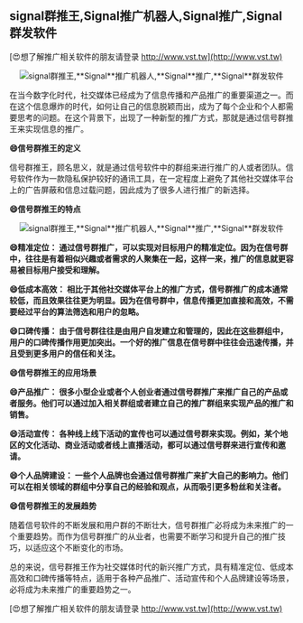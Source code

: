 ## **signal群推王,**Signal**推广机器人,**Signal**推广,**Signal**群发软件**

[😍想了解推广相关软件的朋友请登录 http://www.vst.tw](http://www.vst.tw)

 <center><img src="https://vst.tw/MP4/tuiguang/png/7.png" alt="signal群推王,**Signal**推广机器人,**Signal**推广,**Signal**群发软件"></center>

在当今数字化时代，社交媒体已经成为了信息传播和产品推广的重要渠道之一。而在这个信息爆炸的时代，如何让自己的信息脱颖而出，成为了每个企业和个人都需要思考的问题。在这个背景下，出现了一种新型的推广方式，那就是通过信号群推王来实现信息的推广。

**😄信号群推王的定义**

信号群推王，顾名思义，就是通过信号软件中的群组来进行推广的人或者团队。信号软件作为一款隐私保护较好的通讯工具，在一定程度上避免了其他社交媒体平台上的广告屏蔽和信息过载问题，因此成为了很多人进行推广的新选择。

**😄信号群推王的特点**

 <center><img src="https://vst.tw/MP4/tuiguang/png/5.png" alt="signal群推王,**Signal**推广机器人,**Signal**推广,**Signal**群发软件"></center>

**😄精准定位： 通过信号群推广，可以实现对目标用户的精准定位。因为在信号群中，往往是有着相似兴趣或者需求的人聚集在一起，这样一来，推广的信息就更容易被目标用户接受和理解。**

**😄低成本高效： 相比于其他社交媒体平台上的推广方式，信号群推广的成本通常较低，而且效果往往更为明显。因为在信号群中，信息传播更加直接和高效，不需要经过平台的算法筛选和用户的忽略。**

**😄口碑传播： 由于信号群往往是由用户自发建立和管理的，因此在这些群组中，用户的口碑传播作用更加突出。一个好的推广信息在信号群中往往会迅速传播，并且受到更多用户的信任和关注。**

**😄信号群推王的应用场景**

**😄产品推广： 很多小型企业或者个人创业者通过信号群推广来推广自己的产品或者服务。他们可以通过加入相关群组或者建立自己的推广群组来实现产品的推广和销售。**

**😄活动宣传： 各种线上线下活动的宣传也可以通过信号群来实现。例如，某个地区的文化活动、商业活动或者线上直播活动，都可以通过信号群来进行宣传和邀请。**

**😄个人品牌建设： 一些个人品牌也会通过信号群推广来扩大自己的影响力。他们可以在相关领域的群组中分享自己的经验和观点，从而吸引更多粉丝和关注者。**

**😄信号群推王的发展趋势**

随着信号软件的不断发展和用户群的不断壮大，信号群推广必将成为未来推广的一个重要趋势。而作为信号群推广的从业者，也需要不断学习和提升自己的推广技巧，以适应这个不断变化的市场。

总的来说，信号群推王作为社交媒体时代的新兴推广方式，具有精准定位、低成本高效和口碑传播等特点，适用于各种产品推广、活动宣传和个人品牌建设等场景，必将成为未来推广的重要趋势之一。

[😍想了解推广相关软件的朋友请登录 http://www.vst.tw](http://www.vst.tw)



